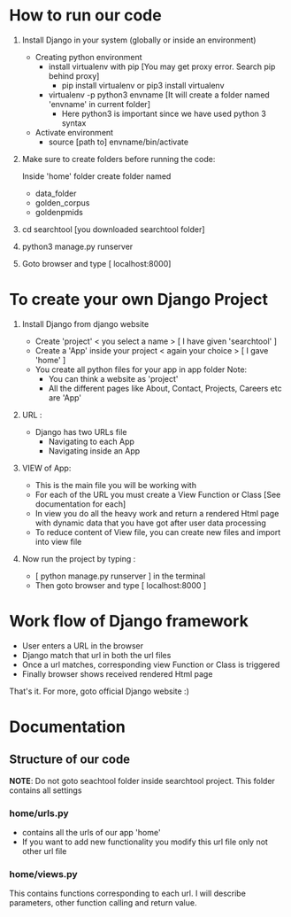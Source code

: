 
# How to run our code
1. Install Django in your system (globally or inside an environment)
	- Creating python environment
		- install virtualenv with pip [You may get proxy error. Search pip behind proxy]
			- pip install virtualenv or pip3 install virtualenv
		- virtualenv -p python3 envname [It will create a folder named 'envname' in current folder]
			- Here python3 is important since we have used python 3 syntax
	- Activate environment
		- source [path to] envname/bin/activate

2. Make sure to create folders before running the code:

	Inside 'home' folder create folder named 
	-  data_folder
	-  golden_corpus
	-  goldenpmids

3. cd searchtool [you downloaded searchtool folder]
4. python3 manage.py runserver
5. Goto browser and type [ localhost:8000]


# To create your own Django Project

1. Install Django from django website
	- Create 'project' < you select a name > [ I have given 'searchtool' ]
	- Create a 'App' inside your project < again your choice > [ I gave 'home' ]
	- You create all python files for your app in app folder
	Note: 
		* You can think a website as 'project'
		* All the different pages like About, Contact, Projects, Careers etc are 'App'

2. URL :
	- Django has two URLs file 
		- Navigating to each App
		- Navigating inside an App

3. VIEW of App:
	- This is the main file you will be working with
	- For each of the URL you must create a View Function or Class [See documentation for each]
	- In view you do all the heavy work and return a rendered Html page with dynamic data that you have got after user data processing
	- To reduce content of View file, you can create new files and import into view file

2. Now run the project by typing :
	- [ python manage.py runserver ] in the terminal
	- Then goto browser and type [ localhost:8000 ]

# Work flow of Django framework 

- User enters a URL in the browser
- Django match that url in both the url files 
- Once a url matches, corresponding view Function or Class is triggered 
- Finally browser shows received rendered Html page

That's it. For more, goto official Django website :)


# Documentation

## Structure of our code

**NOTE**: Do not goto seachtool folder inside searchtool project. This folder contains all settings

### home/urls.py
- contains all the urls of our app 'home'
- If you want to add new functionality you modify this url file only not other url file

### home/views.py

This contains functions corresponding to each url. I will describe parameters, other function calling and return value.



